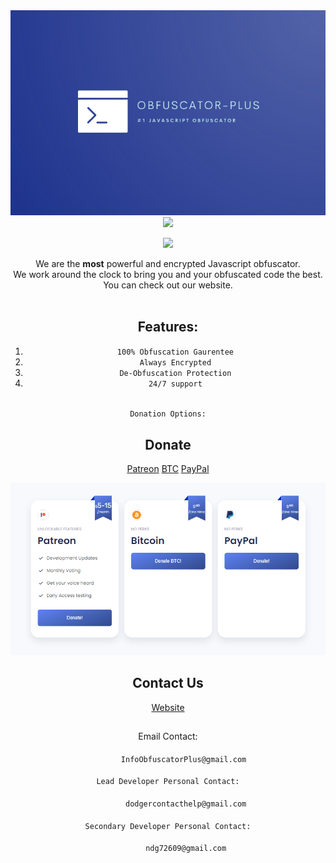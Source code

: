 
<center>
  <img src="assets/img/obfuscatorplus.png"
<p>
  <img src="https://readme-typing-svg.herokuapp.com?duration=3000&color=F7F7F7&center=true&vCenter=true&lines=Obfuscator+Plus!;Javascript+needs+to+be+protected;Best+Obfuscator+for+JS;DevDodger+is+cool">
</p>
<p>
  <img src="https://readme-typing-svg.herokuapp.com?duration=1&color=18F733&center=true&vCenter=true&lines=By+DeVdOdGeR;by+devdodger;BY+DEVDODGER;by+DEVDODGER">
</p>
  </center>
  
  <center>
   We are the <b>most</b> powerful and encrypted Javascript obfuscator.<br>We work around the clock to bring you and your obfuscated code the best.<br> You can check out our website.
  <br>
  <br>
  
## Features:
1. `100% Obfuscation Gaurentee`
2. `Always Encrypted`
3. `De-Obfuscation Protection`
4. `24/7 support`

######
    Donation Options:
   ## Donate
[Patreon](https://www.patreon.com/ObfuscatorPlus?fan_landing=true)  [BTC](https://devdodger.github.io/Obfuscator-Plus/BTCwallet.html)  [PayPal](https://www.paypal.com/donate/?cmd=_donations&business=reidlmiller@gmail.com&item_name=dodger&currency_code=USD)
  <p>
  <img src="assets/img/donate.png">
</p>
  

  
  
  ## Contact Us
[Website](https://devdodger.github.io/Obfuscator-Plus/)
##
  Email Contact:
####
           InfoObfuscatorPlus@gmail.com
####
    Lead Developer Personal Contact:
####
            dodgercontacthelp@gmail.com
####
    Secondary Developer Personal Contact:
####
            ndg72609@gmail.com
####

